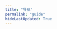 ```yaml
---
title: "导航"
permalink: "guide"
hideLastUpdated: True
---
```


<template>
  <div class="my-guide-container">
    <loading v-if='loading'></loading>
    <el-tabs v-else v-model="activeName" type="card">
      <!-- 不同的面板 -->
      <el-tab-pane v-for="(tab, ind1) in tabs" :key="ind1" :label="tab.label" :name="tab.name">
        <div v-for="(myClass, ind2) in tab.classes" :key="ind2">
          <!-- 标题 -->
          <div class="my-class-title" @click="addLink(ind1, ind2)">
            {{ myClass.title }}
          </div>
          <!-- 链接小卡片 -->
          <div class="my-classes-box">
            <a :href="link.link" v-for="(link, ind3) in myClass.links" :key="ind3" target="_blank">
              <div class="my-link-box">
                <div style="margin-bottom: 5px;">{{ link.name }}</div>
                <div style="font-size: smaller; color: #8f8f8f; text-overflow: ellipsis;">{{ link.description }}</div>
              </div>
            </a>
          </div>
        </div>
      </el-tab-pane>
    </el-tabs>
  </div>
</template>

<script>
import Loading from '@theme/user-components/Loading.vue'
import axios from 'axios'
export default {
  components: { Loading },
  data() {
    return {
      loading: true,
      activeName: 'one',
      tabs: [],
      count: 0
    };
  },

  methods: {
    addLink(ind1, ind2) {
      if (this.count++ < 10) {
        return
      }
      var tmplink = {
        ind1: ind1,
        ind2: ind2,
        link: {},
        token: ''
      };
      this.$prompt('输入链接地址', '提示', {
        confirmButtonText: '确定',
        cancelButtonText: '取消',
      }).then(({ value }) => {
        tmplink.link.link = value;
        this.$prompt('请输入站点名称', '名称', {
          confirmButtonText: '确定',
          cancelButtonText: '取消',
        }).then(({ value }) => {
          tmplink.link.name = value;
          this.$prompt('请输入站点描述', '描述', {
            confirmButtonText: '确定',
            cancelButtonText: '取消',
          }).then(({ value }) => {
            tmplink.link.description = value;
            this.$prompt('先告诉我 Token 是啥😇', '提示', {
              confirmButtonText: 'Yaeh',
              cancelButtonText: 'Nope',
              inputPattern: /^[A-Za-z0-9]{5,13}$/,
              inputErrorMessage: 'Token 格式不正确😕'
            }).then(({ value }) => {
              tmplink.token = value;
              this.upload(tmplink);
              console.log(tmplink);
            }).catch(() => {
              this.$message({
                type: 'info',
                message: '🥱不告诉算了。。。'
              });       
            });
          })
        })
      });
    },

    getGuides() {
      axios.get('https://www.xerrors.fun:8001/api/guide/getData')
      .then(res=>{
        // console.log(res);
        this.tabs = res.data.tabs;
        this.loading = false
      })
      .catch(function (error) {
        console.log(error);
      })
    },

    upload(data) {
      axios({
            method: 'post',
            url: 'https://www.xerrors.fun:8001/api/guide/upload',
            data: data
      }).then(res=>{
        // console.log(res)
        // 本地改变数据
        if (res.data.code != 200 ) {
          this.$message.error(res.data.message);
        } else {
          this.getGuides();
        }
      })
      .catch(function (error) {
        console.log(error);
      })
    },
  },

  mounted() {
    this.getGuides();
  }
};
</script>

<style scoped>
.my-classes-box {
  padding: 1rem;
  display: flex;
  flex-wrap: wrap;
  a {
    text-decoration: none;
    display: block;
  };
}

.my-classes-box a:hover {
  text-decoration: none;
}

.my-class-title {
    width: 4rem;
    padding: .4rem 1rem;
    margin: 1rem 0 0;
    font-weight: 600;
    background: linear-gradient(0deg, rgba(228, 228, 228, 0.5) 40%,#fff 0);
    -webkit-user-select: none;
    -moz-user-select: none;
    -ms-user-select: none;
    user-select: none;
}

.my-link-box {
  width: 8.3rem;
  height: 4rem;
  margin: 0.4rem;
  background-color: #fcfcfc;
  border: 1px solid #f1f1f1;
  border-radius: 3px;
  text-align: center;
  white-space: nowrap;
  text-overflow: ellipsis;
  display: flex;
  justify-content: center;
  flex-direction: column;
  transition:all 0.2s;
}

.my-link-box:hover {
  transform: scale(1.05);
}
</style>

<style>
.el-tabs--card>.el-tabs__header .el-tabs__item.is-active {
  border-bottom-color: #fff;
  /* color: red; */
  font-weight: 600;
}
</style>
